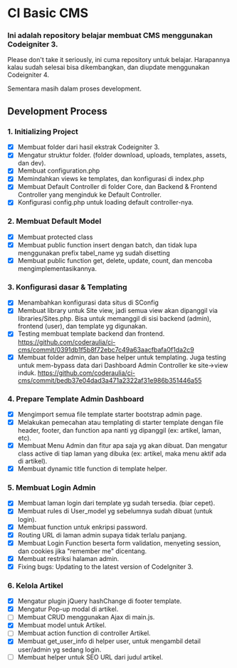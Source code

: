 # CI Basic CMS

### Ini adalah repository belajar membuat CMS menggunakan Codeigniter 3.

Please don't take it seriously, ini cuma repository untuk belajar. Harapannya kalau sudah selesai bisa dikembangkan, dan diupdate menggunakan Codeigniter 4.

Sementara masih dalam proses development.

## Development Process

### 1. Initializing Project

- [x] Membuat folder dari hasil ekstrak Codeigniter 3.
- [x] Mengatur struktur folder. (folder download, uploads, templates, assets, dan dev).
- [x] Membuat configuration.php
- [x] Memindahkan views ke templates, dan konfigurasi di index.php
- [x] Membuat Default Controller di folder Core, dan Backend & Frontend Controller yang menginduk ke Default Controller.
- [x] Konfigurasi config.php untuk loading default controller-nya.

### 2. Membuat Default Model

- [x] Membuat protected class
- [x] Membuat public function insert dengan batch, dan tidak lupa menggunakan prefix tabel_name yg sudah disetting
- [x] Membuat public function get, delete, update, count, dan mencoba mengimplementasikannya.

### 3. Konfigurasi dasar & Templating

- [x] Menambahkan konfigurasi data situs di SConfig
- [x] Membuat library untuk Site view, jadi semua view akan dipanggil via libraries/Sites.php. Bisa untuk memanggil di sisi backend (admin), frontend (user), dan template yg digunakan.
- [x] Testing membuat template backend dan frontend. https://github.com/coderaulia/ci-cms/commit/0391db1f5b8f72ebc7c49a63aacfbafa0f1da2c9
- [x] Membuat folder admin, dan base helper untuk templating. Juga testing untuk mem-bypass data dari Dashboard Admin Controller ke site->view induk. https://github.com/coderaulia/ci-cms/commit/bedb37e04dad3a471a2322af31e986b351446a55

### 4. Prepare Template Admin Dashboard

- [x] Mengimport semua file template starter bootstrap admin page.
- [x] Melakukan pemecahan atau templating di starter template dengan file header, footer, dan function apa nanti yg dipanggil (ex: artikel, laman, etc).
- [x] Membuat Menu Admin dan fitur apa saja yg akan dibuat. Dan mengatur class active di tiap laman yang dibuka (ex: artikel, maka menu aktif ada di artikel).
- [x] Membuat dynamic title function di template helper.

### 5. Membuat Login Admin

- [x] Membuat laman login dari template yg sudah tersedia. (biar cepet).
- [x] Membuat rules di User_model yg sebelumnya sudah dibuat (untuk login).
- [x] Membuat function untuk enkripsi password.
- [x] Routing URL di laman admin supaya tidak terlalu panjang.
- [x] Membuat Login Function beserta form validation, menyeting session, dan cookies jika "remember me" dicentang.
- [x] Membuat restriksi halaman admin.
- [x] Fixing bugs: Updating to the latest version of CodeIgniter 3.

### 6. Kelola Artikel

- [x] Mengatur plugin jQuery hashChange di footer template.
- [x] Mengatur Pop-up modal di artikel.
- [ ] Membuat CRUD menggunakan Ajax di main.js.
- [x] Membuat model untuk Artikel.
- [ ] Membuat action function di controller Artikel.
- [x] Membuat get_user_info di helper user, untuk mengambil detail user/admin yg sedang login.
- [ ] Membuat helper untuk SEO URL dari judul artikel.
